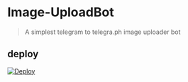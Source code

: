 # Image-UploadBot

> A simplest telegram to telegra.ph image uploader bot

## deploy 

[![Deploy](https://www.herokucdn.com/deploy/button.svg)](https://heroku.com/deploy?template=https://github.com/No-OnE-Kn0wS-Me/TG-Media-To-Telegraph/tree/Dono)
